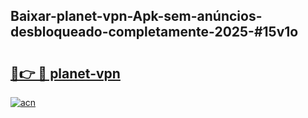 ## Baixar-planet-vpn-Apk-sem-anúncios-desbloqueado-completamente-2025-#15v1o

# <h2><a href="https://ainizakaria.my?title=planet-vpn&ref=20M">🔗👉 🔴 planet-vpn</a></h2>

[![acn](https://github.com/user-attachments/assets/0f9c940e-d8b0-45ae-aac7-cd30a18b3e1c)](https://ainizakaria.my?title=planet-vpn&ref=20M)

